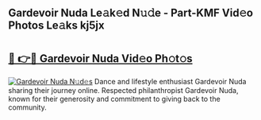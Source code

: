 ## Gardevoir Nuda Le𝚊k𝚎d N𝚞𝚍e - Part-KMF Vid𝚎o Photos Le𝚊ks kj5jx

# <h2><a href="http://fbfazzu.evod.top/?m=Gardevoir+Nuda">🔗 👉🔴 Gardevoir Nuda Vid𝚎o Ph𝚘t𝚘s</a></h2>

[![Gardevoir Nuda N𝚞d𝚎s](https://i.imgur.com/8V9OHl7.gif)](http://fbfazzu.evod.top/?m=Gardevoir+Nuda)
Dance and lifestyle enthusiast Gardevoir Nuda sharing their journey online. Respected philanthropist Gardevoir Nuda, known for their generosity and commitment to giving back to the community. 
